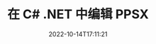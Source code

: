 ---
############################# Static ############################
layout: "auto-gen-editor"
date: 2022-10-14T17:11:21
draft: false
otherformats: doc docx docm dotx xls xlsx xlsm ppt pptx pptm mobi epub html mhtml txt xml csv pdf xps msg

############################# Head ############################
head_title: "PPSX 编辑器 - 在 C# .NET 中编辑 PPSX"
head_description: "如何使用几行代码在 C# .NET 中编辑 PPSX？使用 GroupDocs 文档处理 API 编辑、更新和保存 30 多种文件格式。"

############################# Header ############################
title: "在 C# .NET 中编辑 PPSX"
description: "使用用于 C# .NET API 的服务器端 GroupDocs.Editor 进行有效且强大的 PPSX 编辑，无需使用 Microsoft 或 Open Office 等任何软件。"
bg_image: "https://cms.admin.containerize.com/templates/aspose/App_Themes/V3/images/bg/header1.png"
bg_overlay: false
button:
    enable: true
    icon: "fas fa-arrow-down"
    label: "下载免费试用版"
    link: "https://downloads.groupdocs.com/editor/net"

############################# SubMenu ############################
submenu:
    enable: true

    left:
        img_alt: "GroupDocs.Editor for .NET"
        image: "https://cms.admin.containerize.com/templates/groupdocs/images/product-logos/90x90-noborder/groupdocs-editor-net.png"
        product: "GroupDocs.Editor"
        platform: ".NET"

    middle:
        button:

            # button loop
            - link: "https://apireference.groupdocs.com/editor/net"
              text: "API 参考"

            # button loop
            - link: "https://github.com/groupdocs-editor"
              text: "代码示例"

            # button loop
            - link: "https://products.groupdocs.app/editor/family"
              text: "现场演示"

            # button loop
            - link: "https://purchase.groupdocs.com/pricing/editor/net"
              text: "价钱"

    right:
        link_download: "https://downloads.groupdocs.com/editor"
        link_learn: "https://docs.groupdocs.com/editor/net"
        link_buy: "https://purchase.groupdocs.com"

############################# About ############################
about:
    enable: true
    title: "关于 GroupDocs.Editor for .NET API"
    content: |
        [GroupDocs.Editor for .NET](/zh/editor/net/) API 是编辑 Microsoft Word、Excel、PowerPoint、Open Office 文档和演示文稿的正确选择。 GroupDocs.Editor 是一个独立的 API，适用于需要高性能的服务器端和后端系统。它不依赖于任何软件，如 Microsoft 或 Open Office。

############################# Steps ############################
steps:
    enable: true
    title_left: "在 C# 中编辑 PPSX 的步骤"
    content_left: |
        [GroupDocs.Editor for .NET](/zh/editor/net/) 为开发人员提供了一种使用几行代码编辑 PPSX 文件的简单直接的方法。
        * 使用强制文件路径或字节流和可选的 `PresentationLoadOptions` 类创建 `Editor` 类的实例并加载 PPSX 文件
        * 为 PPSX 文件格式创建和设置 `PresentationEditOptions` 类实例
        * 调用 `Editor.Edit()` 方法并获得 HTML 格式的 PPSX 文档，该文档可以使用任何所见即所得的编辑器轻松编辑。
        * 调用 `Editor.Save()` 方法并使用 `PresentationSaveOptions` 类保存编辑的 PPSX 文件

        
    title_right: "系统要求"
    content_right: |
        使用 GroupDocs.Editor for .NET API 进行基本文档编辑可以通过几个简单的步骤来完成。所有主要平台和操作系统都支持我们的 API。在执行以下代码之前，请确保您的系统上安装了以下先决条件。

        * 操作系统：Microsoft Windows、Linux、MacOS
        * 开发环境：Microsoft Visual Studio, Xamarin, MonoDevelop
        * 构架: .NET Framework, .NET Standard, .NET Core, Mono
        * 获取从 [NuGet](https://www.nuget.org/packages/groupdocs.editor) 下载的最新版本 GroupDocs.Editor for .NET
        
    code: |        
        ```csharp
        // Load the PPSX file into Editor with the optional PresentationLoadOptions
        Editor editor = new Editor("source.ppsx", delegate { return new PresentationLoadOptions(); });

        // Create and adjust the edit options
        PresentationEditOptions editOptions = new PresentationEditOptions();
        editOptions.SlideNumber = 1;//select a slide to edit

        // Open input PPSX document for edit — obtain an intermediate document, that can be edited
        EditableDocument beforeEdit = editor.Edit(editOptions);

        // Grab PPSX document content and associated resources from editable document
        string content = beforeEdit.GetEmbeddedHtml();

        // Send the content to WYSIWYG-editor, edit it there, and send edited content back to the server-side
        // This step simulates a such operation
        string updatedContent = content.Replace("Title", "Edited Title");

        // Grab edited content and resources from WYSIWYG-editor and create a new EditableDocument instance from it
        EditableDocument afterEdit = EditableDocument.FromMarkup(updatedContent, null);

        // Create a save options and select a desired output format
        PresentationSaveOptions saveOptions = new PresentationSaveOptions(Formats.PresentationFormats.Ppsx);

        // Save edited PPSX document to the file
        editor.Save(afterEdit, "edited.ppsx", saveOptions);
        ```
        
############################# Demos ############################
demos:
    enable: true
    title: "PPSX 编辑器现场演示"
    content: |
        立即访问 [GroupDocs.Editor 现场演示](https://products.groupdocs.app/editor/family) 网站编辑 PPSX。
        现场演示有以下好处
        
############################# More Formats ############################
more_formats:
    enable: true
    title: "其他支持的编辑器"
    content: |
        您还可以编辑其他文件格式。请参阅下面的完整列表。


############################# Back to top ###############################
back_to_top:
    enable: true
---